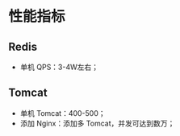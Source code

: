 # 性能指标

## Redis

- 单机 QPS：3-4W左右；



## Tomcat

- 单机 Tomcat：400-500；
- 添加 Nginx：添加多 Tomcat，并发可达到数万；